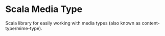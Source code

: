 # Scala Media Type
Scala library for easily working with media types (also known as content-type/mime-type).
